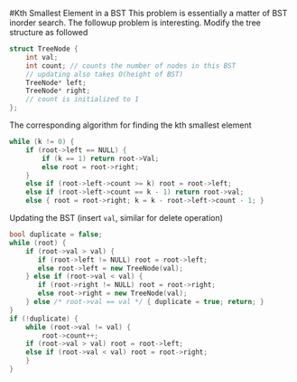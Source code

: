 #Kth Smallest Element in a BST
This problem is essentially a matter of BST inorder search. The followup problem is interesting. Modify the tree structure as followed
```C++
struct TreeNode {
    int val;
    int count; // counts the number of nodes in this BST
    // updating also takes O(height of BST)
    TreeNode* left;
    TreeNode* right;
    // count is initialized to 1
};
```
The corresponding algorithm for finding the kth smallest element
```C++
while (k != 0) {
    if (root->left == NULL) {
        if (k == 1) return root->Val;
       	else root = root->right;
    }
    else if (root->left->count >= k) root = root->left;
    else if (root->left->count == k - 1) return root->val;
    else { root = root->right; k = k - root->left->count - 1; }
```

Updating the BST (insert `val`, similar for delete operation)
```C++
bool duplicate = false;
while (root) {
    if (root->val > val) {
       if (root->left != NULL) root = root->left;
       else root->left = new TreeNode(val);
    } else if (root->val < val) {
       if (root->right != NULL) root = root->right;
       else root->right = new TreeNode(val);
    } else /* root->val == val */ { duplicate = true; return; }
}
if (!duplicate) {
    while (root->val != val) {
        root->count++;
	if (root->val > val) root = root->left;
	else if (root->val < val) root = root->right;
    }
}
```